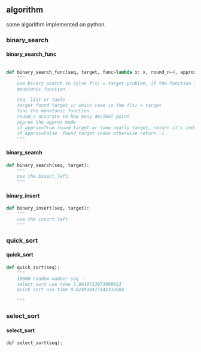## algorithm
some algorithm implemented on python.


### binary_search
#### binary_search_func
```python

def binary_search_func(seq, target, func=lambda x: x, round_n=4, approx=True):
    """
    use binary search to solve f(x) = target problem, if the function is a
    monotonic function.

    seq  list or tuple
    target found target in which case is the f(x) = target
    func the monotonic function
    round_n accurate to how many decimal point
    approx the approx mode
    if approx=True found target or some nearly target, return it's index
    if approx=False  found target index otherwise return -1
    """
```

#### binary_search
```python
def binary_search(seq, target):
    """
    use the bisect_left.
    """
```
#### binary_insert
```python
def binary_insert(seq, target):
    """
    use the insort_left
    """
```

### quick_sort
#### quick_sort
```python
def quick_sort(seq):
    """
    10000 random number seq ：
    select_sort use time 3.0919713973999023
    quick sort use time 0.024930477142333984

    """
```

### select_sort
#### select_sort
```
def select_sort(seq):
```